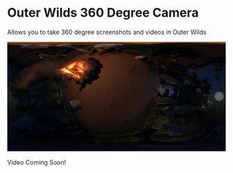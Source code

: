 # Outer Wilds 360 Degree Camera

Allows you to take 360 degree screenshots and videos in Outer Wilds

![alt text](https://github.com/BUNN1E5/OW360Camera/blob/master/OW360Camera/icon.png?raw=true)

Video Coming Soon!
